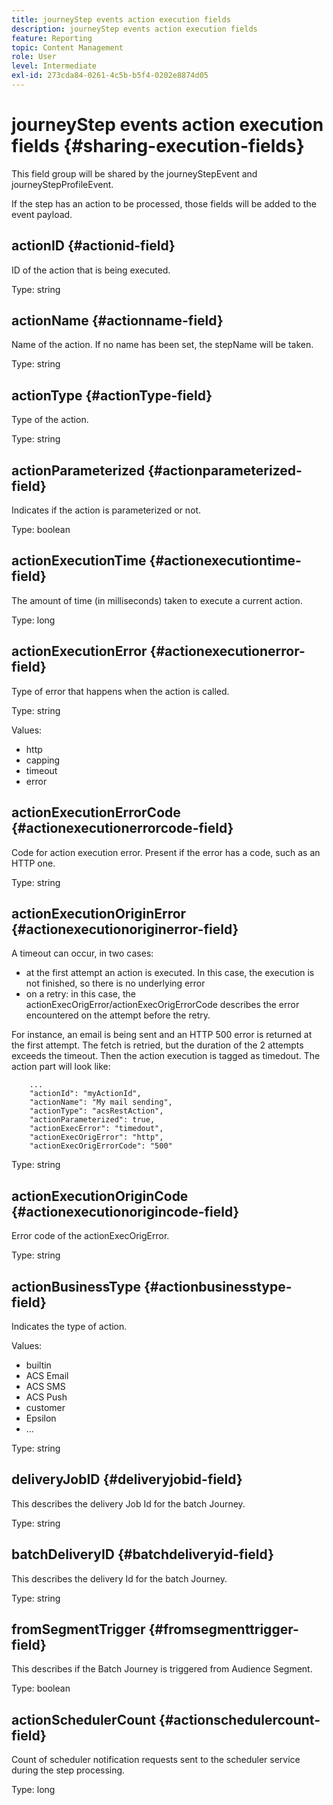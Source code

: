 ```yaml
---
title: journeyStep events action execution fields
description: journeyStep events action execution fields
feature: Reporting
topic: Content Management
role: User
level: Intermediate
exl-id: 273cda84-0261-4c5b-b5f4-0202e8874d05
---
```

# journeyStep events action execution fields {#sharing-execution-fields}

This field group will be shared by the journeyStepEvent and journeyStepProfileEvent.

If the step has an action to be processed, those fields will be added to the event payload. 

## actionID {#actionid-field}

ID of the action that is being executed.

Type: string

## actionName {#actionname-field}

Name of the action. If no name has been set, the stepName will be taken.

Type: string

## actionType {#actionType-field}

Type of the action.

Type: string

## actionParameterized {#actionparameterized-field}

Indicates if the action is parameterized or not.

Type: boolean

## actionExecutionTime {#actionexecutiontime-field}

The amount of time (in milliseconds) taken to execute a current action.

Type: long

## actionExecutionError {#actionexecutionerror-field}

Type of error that happens when the action is called.

Type: string

Values:
* http
* capping
* timeout
* error

## actionExecutionErrorCode {#actionexecutionerrorcode-field}

Code for action execution error. Present if the error has a code, such as an HTTP one. 

Type: string

## actionExecutionOriginError {#actionexecutionoriginerror-field}

A timeout can occur, in two cases:

* at the first attempt an action is executed. In this case, the execution is not finished, so there is no underlying error
* on a retry: in this case, the actionExecOrigError/actionExecOrigErrorCode describes the error encountered on the attempt before the retry.

For instance, an email is being sent and an HTTP 500 error is returned at the first attempt. The fetch is retried, but the duration of the 2 attempts exceeds the timeout. Then the action execution is tagged as timedout. The action part will look like:

```
    ...
    "actionId": "myActionId",
    "actionName": "My mail sending",
    "actionType": "acsRestAction",
    "actionParameterized": true,
    "actionExecError": "timedout",
    "actionExecOrigError": "http",
    "actionExecOrigErrorCode": "500"
```

Type: string

## actionExecutionOriginCode {#actionexecutionorigincode-field}

Error code of the actionExecOrigError.

Type: string

## actionBusinessType {#actionbusinesstype-field}

Indicates the type of action. 

Values:

* builtin
 * ACS Email
 * ACS SMS
 * ACS Push
* customer
 * Epsilon
 * ...

Type: string

## deliveryJobID {#deliveryjobid-field}

This describes the delivery Job Id for the batch Journey.

Type: string

## batchDeliveryID {#batchdeliveryid-field}

This describes the delivery Id for the batch Journey.

Type: string

## fromSegmentTrigger {#fromsegmenttrigger-field}

This describes if the Batch Journey is triggered from Audience Segment.

Type: boolean

## actionSchedulerCount {#actionschedulercount-field}

Count of scheduler notification requests sent to the scheduler service during the step processing.

Type: long
